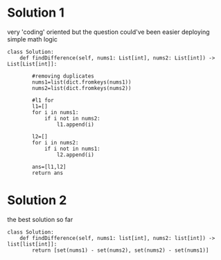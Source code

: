 # Solution 1
very 'coding' oriented but the question could've been easier deploying simple math logic
```
class Solution:
    def findDifference(self, nums1: List[int], nums2: List[int]) -> List[List[int]]:

        #removing duplicates
        nums1=list(dict.fromkeys(nums1))
        nums2=list(dict.fromkeys(nums2))
        
        #l1 for 
        l1=[]
        for i in nums1:
            if i not in nums2:
                l1.append(i)
        
        l2=[]
        for i in nums2:
            if i not in nums1:
                l2.append(i)
        
        ans=[l1,l2]
        return ans
```

# Solution 2
the best solution so far
```
class Solution:
    def findDifference(self, nums1: list[int], nums2: list[int]) -> list[list[int]]:
        return [set(nums1) - set(nums2), set(nums2) - set(nums1)]
```

